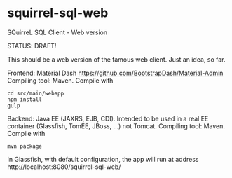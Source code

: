 # squirrel-sql-web
SQuirreL SQL Client - Web version

STATUS: DRAFT!


This should be a web version of the famous web client. Just an idea, so far.

Frontend: Material Dash https://github.com/BootstrapDash/Material-Admin
Compiling tool: Maven. Compile with

    cd src/main/webapp
    npm install
    gulp

Backend: Java EE (JAXRS, EJB, CDI). Intended to be used in a real EE container (Glassfish, TomEE, JBoss, ...) not Tomcat.
Compiling tool: Maven. Compile with

    mvn package

In Glassfish, with default configuration, the app will run at address http://localhost:8080/squirrel-sql-web/